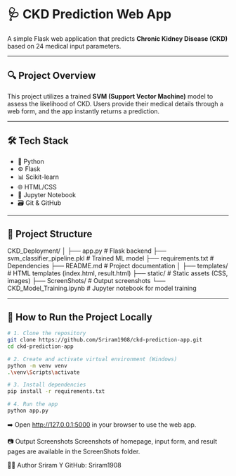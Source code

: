 # 🩺 CKD Prediction Web App

A simple Flask web application that predicts **Chronic Kidney Disease (CKD)** based on 24 medical input parameters.

---

## 🔍 Project Overview

This project utilizes a trained **SVM (Support Vector Machine)** model to assess the likelihood of CKD. Users provide their medical details through a web form, and the app instantly returns a prediction.

---

## 🛠️ Tech Stack

- 🐍 Python  
- ⚙️ Flask  
- 📊 Scikit-learn  
- 🌐 HTML/CSS  
- 🧪 Jupyter Notebook  
- 🗃️ Git & GitHub  

---

## 📁 Project Structure

CKD_Deployment/
│
├── app.py # Flask backend
├── svm_classifier_pipeline.pkl # Trained ML model
├── requirements.txt # Dependencies
├── README.md # Project documentation
│
├── templates/ # HTML templates (index.html, result.html)
├── static/ # Static assets (CSS, images)
├── ScreenShots/ # Output screenshots
└── CKD_Model_Training.ipynb # Jupyter notebook for model training



---

## 🧪 How to Run the Project Locally

```bash
# 1. Clone the repository
git clone https://github.com/Sriram1908/ckd-prediction-app.git
cd ckd-prediction-app

# 2. Create and activate virtual environment (Windows)
python -m venv venv
.\venv\Scripts\activate

# 3. Install dependencies
pip install -r requirements.txt

# 4. Run the app
python app.py
```

➡️ Open http://127.0.0.1:5000 in your browser to use the web app.

📷 Output Screenshots
Screenshots of homepage, input form, and result pages are available in the ScreenShots folder.

🙋‍♂️ Author
Sriram Y
GitHub: Sriram1908
